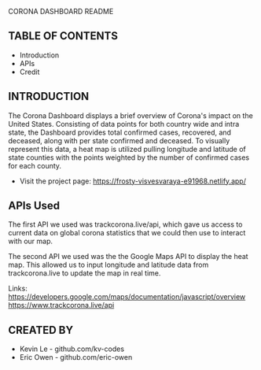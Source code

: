CORONA DASHBOARD README 

TABLE OF CONTENTS
---------------------

 * Introduction
 * APIs 
 * Credit


INTRODUCTION
------------
 
The Corona Dashboard displays a brief overview of Corona's impact on the United States. Consisting of data points for both country wide and intra state, the Dashboard provides total confirmed cases, recovered, and deceased, along with per state confirmed and deceased. To visually represent this data, a heat map is utilized pulling longitude and latitude of state counties with the points weighted by the number of confirmed cases for each county. 

 * Visit the project page:
  https://frosty-visvesvaraya-e91968.netlify.app/


APIs Used 
------------
The first API we used was trackcorona.live/api, which gave us access to current data on global corona statistics that we could then use to interact with our map. 

The second API we used was the the Google Maps API to display the heat map. This allowed us to input longitude and latitude data from trackcorona.live to update the map in real time. 

Links: 
https://developers.google.com/maps/documentation/javascript/overview
https://www.trackcorona.live/api


CREATED BY
-----------
 * Kevin Le - github.com/kv-codes
 * Eric Owen - github.com/eric-owen
